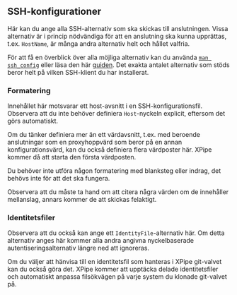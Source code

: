## SSH-konfigurationer

Här kan du ange alla SSH-alternativ som ska skickas till anslutningen.
Vissa alternativ är i princip nödvändiga för att en anslutning ska kunna upprättas, t.ex. `HostName`,
är många andra alternativ helt och hållet valfria.

För att få en överblick över alla möjliga alternativ kan du använda [`man ssh_config`](https://linux.die.net/man/5/ssh_config) eller läsa den här [guiden](https://www.ssh.com/academy/ssh/config).
Det exakta antalet alternativ som stöds beror helt på vilken SSH-klient du har installerat.

### Formatering

Innehållet här motsvarar ett host-avsnitt i en SSH-konfigurationsfil.
Observera att du inte behöver definiera `Host`-nyckeln explicit, eftersom det görs automatiskt.

Om du tänker definiera mer än ett värdavsnitt, t.ex. med beroende anslutningar som en proxyhoppvärd som beror på en annan konfigurationsvärd, kan du också definiera flera värdposter här. XPipe kommer då att starta den första värdposten.

Du behöver inte utföra någon formatering med blanksteg eller indrag, det behövs inte för att det ska fungera.

Observera att du måste ta hand om att citera några värden om de innehåller mellanslag, annars kommer de att skickas felaktigt.

### Identitetsfiler

Observera att du också kan ange ett `IdentityFile`-alternativ här.
Om detta alternativ anges här kommer alla andra angivna nyckelbaserade autentiseringsalternativ längre ned att ignoreras.

Om du väljer att hänvisa till en identitetsfil som hanteras i XPipe git-valvet kan du också göra det.
XPipe kommer att upptäcka delade identitetsfiler och automatiskt anpassa filsökvägen på varje system du klonade git-valvet på.

